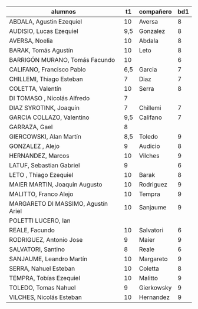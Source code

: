 |  alumnos                            	| t1 | 	compañero  |	bd1 |
|--------------------------------------|----|-------------|-----|
| ABDALA, Agustin Ezequiel	 		         | 10	| Aversa |	8 |
| AUDISIO, Lucas Ezequiel		           	| 9,5	| Gonzalez |	8 |
| AVERSA, Noelia					                  | 10 |	Abdala |	8 |
| BARAK, Tomás Agustín				             | 10 |	Leto |	8 |
| BARRIGÓN MURANO, Tomás Facundo      	| 	10	|    |	6 |
| CALIFANO, Francisco Pablo		         	| 6,5	|Garcia |	7 |
| CHILLEMI, Thiago Esteban	          		| 7|	Diaz |	7 |
| COLETTA, Valentín				               	| 10	|Serra |	8 |
| DI TOMASO , Nicolás Alfredo		        | 7 |	|	 |
| DIAZ SYROTINK, Joaquín		            	| 7	| Chillemi |	7 |
| GARCIA COLLAZO, Valentino         			| 9,5|	Califano |	7 |
| GARRAZA, Gael						                  | 8 |		|   |
| GIERCOWSKI, Alan Martín		           	| 8,5	|Toledo |	9 |
| GONZALEZ , Alejo				                	| 9	|Audicio |	8 |
| HERNANDEZ, Marcos			               		| 10	|	Vilches |	9 |
| LATUF, Sebastian Gabriel	          		| 9	 | |	6 |
| LETO , Thiago Ezequiel		            	| 10 |	Barak |	8 |
| MAIER MARTIN, Joaquin Augusto	      	| 10 |	Rodriguez |	9 |
| MALITTO, Franco Alejo			            	| 10  |	Tempra |	9 |
| MARGARETO DI MASSIMO, Agustín Ariel  |	10	| Sanjaume |	9 |
| POLETTI LUCERO, Ian		               	|		|   | |
| REALE, Facundo			                  		| 10 |	Salvatori |	6 |
| RODRIGUEZ, Antonio Jose  		         	|  9 | Maier      | 9 |
| SALVATORI, Santino			               	| 8 |	Reale |	6 |
| SANJAUME, Leandro Martín	         	 	| 10	| Margareto |	9 |
| SERRA, Nahuel Esteban			            	| 10	| Coletta |	8 |
| TEMPRA, Tobías Ezequiel	           		| 10	| Malitto |	9 |
| TOLEDO, Tomas Nahuel				             |	9	|Gierkowsky |	9 |
| VILCHES, Nicolás Esteban	          		| 10	|Hernandez	| 9 |
